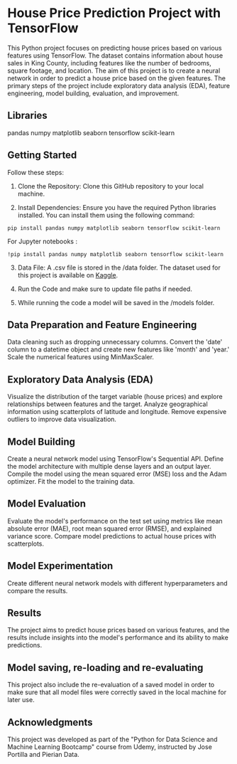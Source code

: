 # House Price Prediction Project with TensorFlow

This Python project focuses on predicting house prices based on various features using TensorFlow. The dataset contains information about house sales in King County, including features like the number of bedrooms, square footage, and location. The aim of this project is to create a neural network in order to predict a house price based on the given features. The primary steps of the project include exploratory data analysis (EDA), feature engineering, model building, evaluation, and improvement.

## Libraries
pandas
numpy
matplotlib
seaborn
tensorflow
scikit-learn

## Getting Started
Follow these steps:

1. Clone the Repository: Clone this GitHub repository to your local machine.

2. Install Dependencies: Ensure you have the required Python libraries installed. You can install them using the following command:
``````
pip install pandas numpy matplotlib seaborn tensorflow scikit-learn
``````
For Jupyter notebooks :
``````
!pip install pandas numpy matplotlib seaborn tensorflow scikit-learn
``````
3. Data File: A .csv file is stored in the /data folder. The dataset used for this project is available on  [Kaggle](https://www.kaggle.com/datasets/harlfoxem/housesalesprediction?select=kc_house_data.csv). 

4. Run the Code and make sure to update file paths if needed.

5. While running the code a model will be saved in the /models folder.


## Data Preparation and Feature Engineering
Data cleaning such as dropping unnecessary columns.
Convert the 'date' column to a datetime object and create new features like 'month' and 'year.'
Scale the numerical features using MinMaxScaler.

## Exploratory Data Analysis (EDA)
Visualize the distribution of the target variable (house prices) and explore relationships between features and the target. Analyze geographical information using scatterplots of latitude and longitude. Remove expensive outliers to improve data visualization.

## Model Building
Create a neural network model using TensorFlow's Sequential API. Define the model architecture with multiple dense layers and an output layer.
Compile the model using the mean squared error (MSE) loss and the Adam optimizer. Fit the model to the training data.

## Model Evaluation
Evaluate the model's performance on the test set using metrics like mean absolute error (MAE), root mean squared error (RMSE), and explained variance score.
Compare model predictions to actual house prices with scatterplots.
## Model Experimentation
Create different neural network models with different hyperparameters and compare the results.
## Results
The project aims to predict house prices based on various features, and the results include insights into the model's performance and its ability to make predictions.

## Model saving, re-loading and re-evaluating
This project also include the re-evaluation of a saved model in order to make sure that all model files were correctly saved in the local machine for later use. 

## Acknowledgments
This project was developed as part of the "Python for Data Science and Machine Learning Bootcamp" course from Udemy, instructed by Jose Portilla and Pierian Data.

